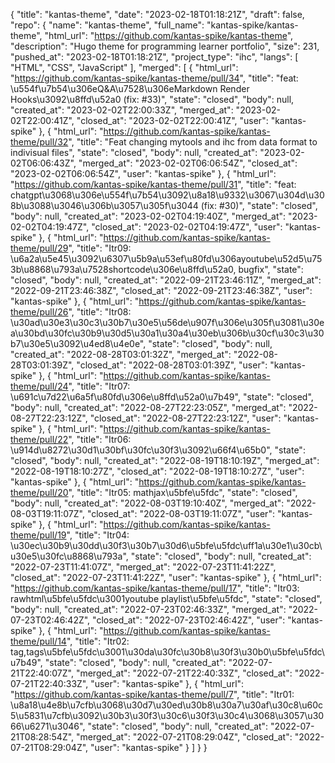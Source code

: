 {
    "title": "kantas-theme",
    "date": "2023-02-18T01:18:21Z",
    "draft": false,
    "repo": {
        "name": "kantas-theme",
        "full_name": "kantas-spike/kantas-theme",
        "html_url": "https://github.com/kantas-spike/kantas-theme",
        "description": "Hugo theme for programming learner portfolio",
        "size": 231,
        "pushed_at": "2023-02-18T01:18:21Z",
        "project_type": "ihc",
        "langs": [
            "HTML",
            "CSS",
            "JavaScript"
        ],
        "merged": [
            {
                "html_url": "https://github.com/kantas-spike/kantas-theme/pull/34",
                "title": "feat: \u554f\u7b54\u306eQ&A\u7528\u306eMarkdown Render Hooks\u3092\u8ffd\u52a0 (fix: #33)",
                "state": "closed",
                "body": null,
                "created_at": "2023-02-02T22:00:33Z",
                "merged_at": "2023-02-02T22:00:41Z",
                "closed_at": "2023-02-02T22:00:41Z",
                "user": "kantas-spike"
            },
            {
                "html_url": "https://github.com/kantas-spike/kantas-theme/pull/32",
                "title": "Feat changing mytools and ihc from data format to indivisual files",
                "state": "closed",
                "body": null,
                "created_at": "2023-02-02T06:06:43Z",
                "merged_at": "2023-02-02T06:06:54Z",
                "closed_at": "2023-02-02T06:06:54Z",
                "user": "kantas-spike"
            },
            {
                "html_url": "https://github.com/kantas-spike/kantas-theme/pull/31",
                "title": "feat: chatgpt\u3068\u306e\u554f\u7b54\u3092\u8a18\u9332\u3067\u304d\u308b\u3088\u3046\u306b\u3057\u305f\u3044 (fix: #30)",
                "state": "closed",
                "body": null,
                "created_at": "2023-02-02T04:19:40Z",
                "merged_at": "2023-02-02T04:19:47Z",
                "closed_at": "2023-02-02T04:19:47Z",
                "user": "kantas-spike"
            },
            {
                "html_url": "https://github.com/kantas-spike/kantas-theme/pull/29",
                "title": "Itr09: \u6a2a\u5e45\u3092\u6307\u5b9a\u53ef\u80fd\u306ayoutube\u52d5\u753b\u8868\u793a\u7528shortcode\u306e\u8ffd\u52a0, bugfix",
                "state": "closed",
                "body": null,
                "created_at": "2022-09-21T23:46:11Z",
                "merged_at": "2022-09-21T23:46:38Z",
                "closed_at": "2022-09-21T23:46:38Z",
                "user": "kantas-spike"
            },
            {
                "html_url": "https://github.com/kantas-spike/kantas-theme/pull/26",
                "title": "Itr08: \u30ad\u30e3\u30c3\u30b7\u30e5\u56de\u907f\u306e\u305f\u3081\u30ea\u30bd\u30fc\u30b9\u30d5\u30a1\u30a4\u30eb\u306b\u30cf\u30c3\u30b7\u30e5\u3092\u4ed8\u4e0e",
                "state": "closed",
                "body": null,
                "created_at": "2022-08-28T03:01:32Z",
                "merged_at": "2022-08-28T03:01:39Z",
                "closed_at": "2022-08-28T03:01:39Z",
                "user": "kantas-spike"
            },
            {
                "html_url": "https://github.com/kantas-spike/kantas-theme/pull/24",
                "title": "Itr07: \u691c\u7d22\u6a5f\u80fd\u306e\u8ffd\u52a0\u7b49",
                "state": "closed",
                "body": null,
                "created_at": "2022-08-27T22:23:05Z",
                "merged_at": "2022-08-27T22:23:12Z",
                "closed_at": "2022-08-27T22:23:12Z",
                "user": "kantas-spike"
            },
            {
                "html_url": "https://github.com/kantas-spike/kantas-theme/pull/22",
                "title": "Itr06: \u914d\u8272\u30d1\u30bf\u30fc\u30f3\u3092\u66f4\u65b0",
                "state": "closed",
                "body": null,
                "created_at": "2022-08-19T18:10:19Z",
                "merged_at": "2022-08-19T18:10:27Z",
                "closed_at": "2022-08-19T18:10:27Z",
                "user": "kantas-spike"
            },
            {
                "html_url": "https://github.com/kantas-spike/kantas-theme/pull/20",
                "title": "Itr05: mathjax\u5bfe\u5fdc",
                "state": "closed",
                "body": null,
                "created_at": "2022-08-03T19:10:40Z",
                "merged_at": "2022-08-03T19:11:07Z",
                "closed_at": "2022-08-03T19:11:07Z",
                "user": "kantas-spike"
            },
            {
                "html_url": "https://github.com/kantas-spike/kantas-theme/pull/19",
                "title": "Itr04: \u30ec\u30b9\u30dd\u30f3\u30b7\u30d6\u5bfe\u5fdc\uff1a\u30e1\u30cb\u30e5\u30fc\u8868\u793a",
                "state": "closed",
                "body": null,
                "created_at": "2022-07-23T11:41:07Z",
                "merged_at": "2022-07-23T11:41:22Z",
                "closed_at": "2022-07-23T11:41:22Z",
                "user": "kantas-spike"
            },
            {
                "html_url": "https://github.com/kantas-spike/kantas-theme/pull/17",
                "title": "Itr03: rawhtml\u5bfe\u5fdc\u3001youtube playlist\u5bfe\u5fdc",
                "state": "closed",
                "body": null,
                "created_at": "2022-07-23T02:46:33Z",
                "merged_at": "2022-07-23T02:46:42Z",
                "closed_at": "2022-07-23T02:46:42Z",
                "user": "kantas-spike"
            },
            {
                "html_url": "https://github.com/kantas-spike/kantas-theme/pull/14",
                "title": "Itr02: tag,tags\u5bfe\u5fdc\u3001\u30da\u30fc\u30b8\u30f3\u30b0\u5bfe\u5fdc\u7b49",
                "state": "closed",
                "body": null,
                "created_at": "2022-07-21T22:40:07Z",
                "merged_at": "2022-07-21T22:40:33Z",
                "closed_at": "2022-07-21T22:40:33Z",
                "user": "kantas-spike"
            },
            {
                "html_url": "https://github.com/kantas-spike/kantas-theme/pull/7",
                "title": "Itr01: \u8a18\u4e8b\u7cfb\u3068\u30d7\u30ed\u30b8\u30a7\u30af\u30c8\u60c5\u5831\u7cfb\u3092\u30b3\u30f3\u30c6\u30f3\u30c4\u3068\u3057\u3066\u6271\u3046",
                "state": "closed",
                "body": null,
                "created_at": "2022-07-21T08:28:54Z",
                "merged_at": "2022-07-21T08:29:04Z",
                "closed_at": "2022-07-21T08:29:04Z",
                "user": "kantas-spike"
            }
        ]
    }
}
